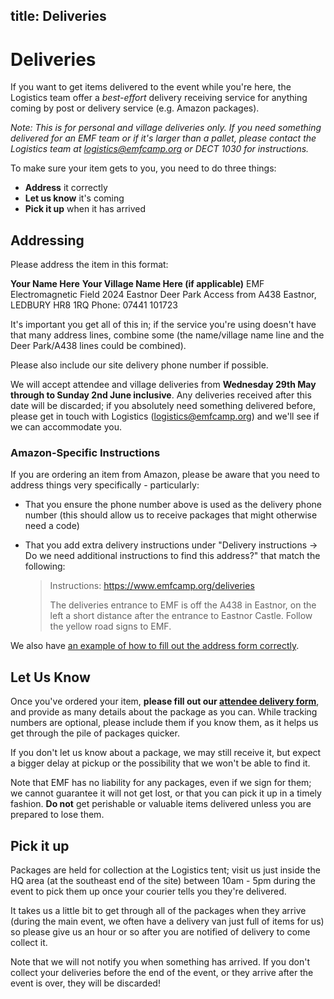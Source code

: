title: Deliveries
---
# Deliveries

If you want to get items delivered to the event while you're here, the Logistics team offer a *best-effort* delivery receiving service for anything coming by post or delivery service (e.g. Amazon packages).

*Note: This is for personal and village deliveries only. If you need something delivered for an EMF team or if it's larger than a pallet, please contact the Logistics team at <logistics@emfcamp.org> or DECT 1030 for instructions.*

To make sure your item gets to you, you need to do three things:

* **Address** it correctly
* **Let us know** it's coming
* **Pick it up** when it has arrived

## Addressing

Please address the item in this format:

**Your Name Here**
**Your Village Name Here (if applicable)**
EMF Electromagnetic Field 2024
Eastnor Deer Park
Access from A438
Eastnor, LEDBURY HR8 1RQ
Phone: 07441 101723

It's important you get all of this in; if the service you're using doesn't have that many address lines, combine some (the name/village name line and the Deer Park/A438 lines could be combined).

Please also include our site delivery phone number if possible.

We will accept attendee and village deliveries from **Wednesday 29th May through to Sunday 2nd June inclusive**. Any deliveries received after this date will be discarded; if you absolutely need something delivered before, please get in touch with Logistics (<logistics@emfcamp.org>) and we'll see if we can accommodate you.

### Amazon-Specific Instructions

If you are ordering an item from Amazon, please be aware that you need to address things very specifically - particularly:

* That you ensure the phone number above is used as the delivery phone number (this should allow us to receive packages that might otherwise need a code)

* That you add extra delivery instructions under "Delivery instructions -> Do we need additional instructions to find this address?" that match the following:

    > Instructions: https://www.emfcamp.org/deliveries
    >
    > The deliveries entrance to EMF is off the A438 in Eastnor, on the left a short distance after the entrance to Eastnor Castle. Follow the yellow road signs to EMF.

We also have [an example of how to fill out the address form correctly](/static/images/about/delivery_example.png).

## Let Us Know

Once you've ordered your item, **please fill out our [attendee delivery form](https://grist.orga.emfcamp.org/forms/8K5iWGnmsyHS71NDesWDQy/7)**, and provide as many details about the package as you can. While tracking numbers are optional, please include them if you know them, as it helps us get through the pile of packages quicker.

If you don't let us know about a package, we may still receive it, but expect a bigger delay at pickup or the possibility that we won't be able to find it.

Note that EMF has no liability for any packages, even if we sign for them; we cannot guarantee it will not get lost, or that you can pick it up in a timely fashion. **Do not** get perishable or valuable items delivered unless you are prepared to lose them.

## Pick it up

Packages are held for collection at the Logistics tent; visit us just inside the HQ area (at the southeast end of the site) between 10am - 5pm during the event to pick them up once your courier tells you they're delivered.

It takes us a little bit to get through all of the packages when they arrive (during the main event, we often have a delivery van just full of items for us) so please give us an hour or so after you are notified of delivery to come collect it.

Note that we will not notify you when something has arrived. If you don't collect your deliveries before the end of the event, or they arrive after the event is over, they will be discarded!
